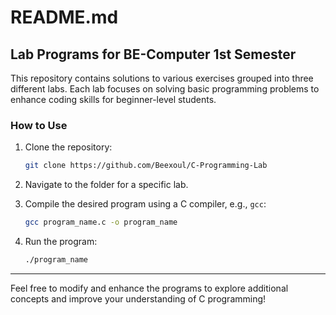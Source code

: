 # README.md

## Lab Programs for BE-Computer 1st Semester

This repository contains solutions to various exercises grouped into three different labs. Each lab focuses on solving basic programming problems to enhance coding skills for beginner-level students.


### **How to Use**
1. Clone the repository:
   ```bash
   git clone https://github.com/Beexoul/C-Programming-Lab
   ```

2. Navigate to the folder for a specific lab.
3. Compile the desired program using a C compiler, e.g., `gcc`:
   ```bash
   gcc program_name.c -o program_name
   ```
4. Run the program:
   ```bash
   ./program_name
   ```

---
Feel free to modify and enhance the programs to explore additional concepts and improve your understanding of C programming!
